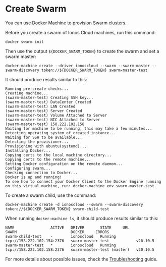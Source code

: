 # Create Swarm

You can use Docker Machine to provision Swarm clusters. 

Before you create a swarm of Ionos Cloud machines, run this command:

```text
docker swarm init
```

Then use the output `${DOCKER_SWARM_TOKEN}` to create the swarm and set a swarm master:

```text
docker-machine create --driver ionoscloud --swarm --swarm-master --swarm-discovery token://${DOCKER_SWARM_TOKEN} swarm-master-test
```

It should produce results similar to this:

```text
Running pre-create checks...
Creating machine...
(swarm-master-test) Creating SSH key...
(swarm-master-test) DataCenter Created
(swarm-master-test) LAN Created
(swarm-master-test) Server Created
(swarm-master-test) Volume Attached to Server
(swarm-master-test) NIC Attached to Server
(swarm-master-test) 158.222.102.158
Waiting for machine to be running, this may take a few minutes...
Detecting operating system of created instance...
Waiting for SSH to be available...
Detecting the provisioner...
Provisioning with ubuntu(systemd)...
Installing Docker...
Copying certs to the local machine directory...
Copying certs to the remote machine...
Setting Docker configuration on the remote daemon...
Configuring swarm...
Checking connection to Docker...
Docker is up and running!
To see how to connect your Docker Client to the Docker Engine running on this virtual machine, run: docker-machine env swarm-master-test
```

To create a swarm child, use the command:

```text
docker-machine create -d ionoscloud --swarm --swarm-discovery token://${DOCKER_SWARM_TOKEN} swarm-child-test
```

When running `docker-machine ls`, it should produce results similar to this:

```text
NAME                ACTIVE   DRIVER       STATE     URL                          SWARM                        DOCKER     ERRORS
swarm-child-test    -        ionoscloud   Running   tcp://158.222.102.154:2376   swarm-master-test            v20.10.5   
swarm-master-test   *        ionoscloud   Running   tcp://158.222.102.158:2376   swarm-master-test (master)   v20.10.5   
```

For more details about possible issues, check the [Troubleshooting](troubleshooting.md) guide.

